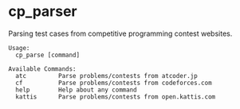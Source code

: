 # cp_parser
Parsing test cases from competitive programming contest websites.

```
Usage:
  cp_parse [command]

Available Commands:
  atc         Parse problems/contests from atcoder.jp
  cf          Parse problems/contests from codeforces.com
  help        Help about any command
  kattis      Parse problems/contests from open.kattis.com
 ```
